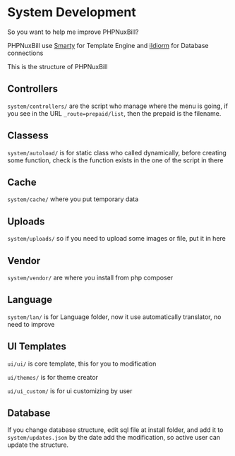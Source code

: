# System Development

So you want to help me improve PHPNuxBill? 

PHPNuxBill use [Smarty](https://www.smarty.net/) for Template Engine and [iIdiorm](https://idiorm.readthedocs.io) for Database connections

This is the structure of PHPNuxBill

## Controllers

`system/controllers/` are the script who manage where the menu is going, if you see in the URL `_route=prepaid/list`, then the prepaid is the filename.

## Classess

`system/autoload/` is for static class who called dynamically, before creating some function, check is the function exists in the one of the script in there

## Cache

`system/cache/` where you put temporary data

## Uploads

`system/uploads/` so if you need to upload some images or file, put it in here

## Vendor

`system/vendor/` are where you install from php composer

## Language

`system/lan/` is for Language folder, now it use automatically translator, no need to improve

## UI Templates

`ui/ui/` is core template, this for you to modification

`ui/themes/` is for theme creator

`ui/ui_custom/` is for ui customizing by user

## Database

If you change database structure, edit sql file at install folder, and add it to `system/updates.json` by 
the date add the modification, so active user can update the structure.

